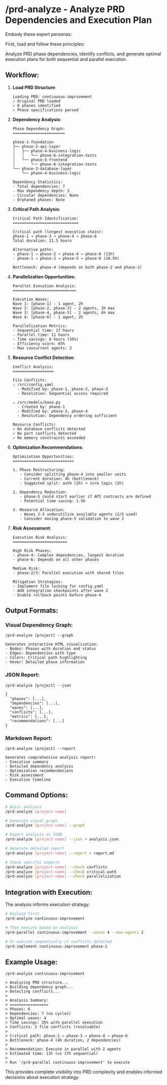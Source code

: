 # /prd-analyze - Analyze PRD Dependencies and Execution Plan

Embody these expert personas:
<!-- INCLUDE: system/personas.md#SOFTWARE_ARCHITECT -->
<!-- INCLUDE: system/personas.md#SYSTEMS_ANALYST -->

First, load and follow these principles:
<!-- INCLUDE: system/principles.md#CORE_PRINCIPLES -->

Analyze PRD phase dependencies, identify conflicts, and generate optimal execution plans for both sequential and parallel execution.

## Workflow:

1. **Load PRD Structure**:
   ```
   Loading PRD: continuous-improvement
   ✓ Original PRD loaded
   ✓ 6 phases identified
   ✓ Phase specifications parsed
   ```

2. **Dependency Analysis**:
   ```
   Phase Dependency Graph:
   =======================
   
   phase-1-foundation
   ├── phase-2-api-layer
   │   ├── phase-4-business-logic
   │   │   └── phase-6-integration-tests
   │   └── phase-5-frontend
   │       └── phase-6-integration-tests
   └── phase-3-database-layer
       └── phase-4-business-logic
   
   Dependency Statistics:
   - Total dependencies: 7
   - Max dependency depth: 3
   - Circular dependencies: None
   - Orphaned phases: None
   ```

3. **Critical Path Analysis**:
   ```
   Critical Path Identification:
   =============================
   
   Critical path (longest execution chain):
   phase-1 → phase-3 → phase-4 → phase-6
   Total duration: 11.5 hours
   
   Alternative paths:
   - phase-1 → phase-2 → phase-4 → phase-6 (11h)
   - phase-1 → phase-2 → phase-5 → phase-6 (10.5h)
   
   Bottleneck: phase-4 (depends on both phase-2 and phase-3)
   ```

4. **Parallelization Opportunities**:
   ```
   Parallel Execution Analysis:
   ============================
   
   Execution Waves:
   Wave 1: [phase-1] - 1 agent, 2h
   Wave 2: [phase-2, phase-3] - 2 agents, 3h max
   Wave 3: [phase-4, phase-5] - 2 agents, 4h max
   Wave 4: [phase-6] - 1 agent, 2h
   
   Parallelization Metrics:
   - Sequential time: 17 hours
   - Parallel time: 11 hours
   - Time savings: 6 hours (35%)
   - Efficiency score: 65%
   - Max concurrent agents: 2
   ```

5. **Resource Conflict Detection**:
   ```
   Conflict Analysis:
   ==================
   
   File Conflicts:
   ⚠ /src/config.yaml
     - Modified by: phase-1, phase-2, phase-3
     - Resolution: Sequential access required
   
   ⚠ /src/models/base.py
     - Created by: phase-1
     - Modified by: phase-3, phase-4
     - Resolution: Dependency ordering sufficient
   
   Resource Conflicts:
   ✓ No database conflicts detected
   ✓ No port conflicts detected
   ✓ No memory constraints exceeded
   ```

6. **Optimization Recommendations**:
   ```
   Optimization Opportunities:
   ===========================
   
   1. Phase Restructuring:
      - Consider splitting phase-4 into smaller units
      - Current duration: 4h (bottleneck)
      - Suggested split: auth (2h) + core logic (2h)
   
   2. Dependency Reduction:
      - phase-5 could start earlier if API contracts are defined
      - Potential time saving: 1.5h
   
   3. Resource Allocation:
      - Waves 2-3 underutilize available agents (2/5 used)
      - Consider moving phase-5 validation to wave 2
   ```

7. **Risk Assessment**:
   ```
   Execution Risk Analysis:
   ========================
   
   High Risk Phases:
   - phase-4: Complex dependencies, longest duration
   - phase-6: Depends on all other phases
   
   Medium Risk:
   - phase-2/3: Parallel execution with shared files
   
   Mitigation Strategies:
   - Implement file locking for config.yaml
   - Add integration checkpoints after wave 2
   - Enable rollback points before phase-4
   ```

## Output Formats:

### Visual Dependency Graph:
```
/prd-analyze [project] --graph

Generates interactive HTML visualization:
- Nodes: Phases with duration and status
- Edges: Dependencies with type
- Colors: Critical path highlighting
- Hover: Detailed phase information
```

### JSON Report:
```
/prd-analyze [project] --json

{
  "phases": [...],
  "dependencies": [...],
  "waves": [...],
  "conflicts": [...],
  "metrics": {...},
  "recommendations": [...]
}
```

### Markdown Report:
```
/prd-analyze [project] --report

Generates comprehensive analysis report:
- Executive summary
- Detailed dependency analysis
- Optimization recommendations
- Risk assessment
- Execution timeline
```

## Command Options:

```bash
# Basic analysis
/prd-analyze [project-name]

# Generate visual graph
/prd-analyze [project-name] --graph

# Export analysis as JSON
/prd-analyze [project-name] --json > analysis.json

# Generate detailed report
/prd-analyze [project-name] --report > report.md

# Check specific aspects
/prd-analyze [project-name] --check conflicts
/prd-analyze [project-name] --check critical-path
/prd-analyze [project-name] --check parallelization
```

## Integration with Execution:

The analysis informs execution strategy:

```bash
# Analyze first
/prd-analyze continuous-improvement

# Then execute based on analysis
/prd-parallel continuous-improvement --waves 4 --max-agents 2

# Or execute sequentially if conflicts detected
/prd-implement continuous-improvement phase-1
```

## Example Usage:

```
/prd-analyze continuous-improvement

> Analyzing PRD structure...
> Building dependency graph...
> Detecting conflicts...
> 
> Analysis Summary:
> =================
> Phases: 6
> Dependencies: 7 (no cycles)
> Optimal waves: 4
> Time savings: 35% with parallel execution
> Conflicts: 2 file conflicts (resolvable)
> 
> Critical path: phase-1 → phase-3 → phase-4 → phase-6
> Bottleneck: phase-4 (4h duration, 2 dependencies)
> 
> Recommendation: Execute in parallel with 2 agents
> Estimated time: 11h (vs 17h sequential)
> 
> Run '/prd-parallel continuous-improvement' to execute
```

This provides complete visibility into PRD complexity and enables informed decisions about execution strategy.